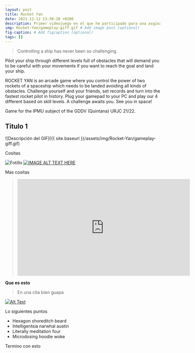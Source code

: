 ```yaml
---
layout: post
title: Rocket Yan
date: 2021-12-12 13:30:20 +0100
description: Primer videojuego en el que he participado para una asginatura de la universidad. # Add post description (optional)
img: Rocket-Yan/gameplay-giff.gif # Add image post (optional)
fig-caption: # Add figcaption (optional)
tags: []
---
```


> Controlling a ship has never been so challenging.

Pilot your ship through different levels full of obstacles that will demand you to be careful with your movements if you want to reach the goal and land your ship.

ROCKET YAN is an arcade game where you control the power of two rockets of a spaceship which needs to be landed avoiding all kinds of obstacles. Challenge yourself and your friends, set records and turn into the fastest rocket pilot in history. Plug your gamepad to your PC and play our 4 different based on skill levels. A challenge awaits you. See you in space!

Game for the IPMU subject of the GDDV (Quintana) URJC 21/22.

## Titulo 1

![Descripción del GIF]({{ site.baseurl }}/assets/img/Rocket-Yan/gameplay-giff.gif)


Cositas

![Fotillo]({{site.baseurl}}/assets/img/we-in-rest.jpg)
[![IMAGE ALT TEXT HERE]({{site.baseurl}}/assets/img/we-in-rest.jpg)](https://www.youtube.com/watch?v=kV06GiJgFhc&ab_channel=iHeartGameDev)

Mas cositas

> <iframe width="560" height="315" src="https://www.youtube.com/embed/kV06GiJgFhc" frameborder="0" allow="accelerometer; autoplay; encrypted-media; gyroscope; picture-in-picture" allowfullscreen></iframe>

__Que es esto__


>En una cita bien guapa

[![Alt Text](https://img.youtube.com/vi/kV06GiJgFhc/0.jpg)](https://www.youtube.com/watch?v=kV06GiJgFhc)


Lo siguientes puntos

* Hexagon shoreditch beard
* Intelligentsia narwhal austin
* Literally meditation four
* Microdosing hoodie woke

Termino con esto
